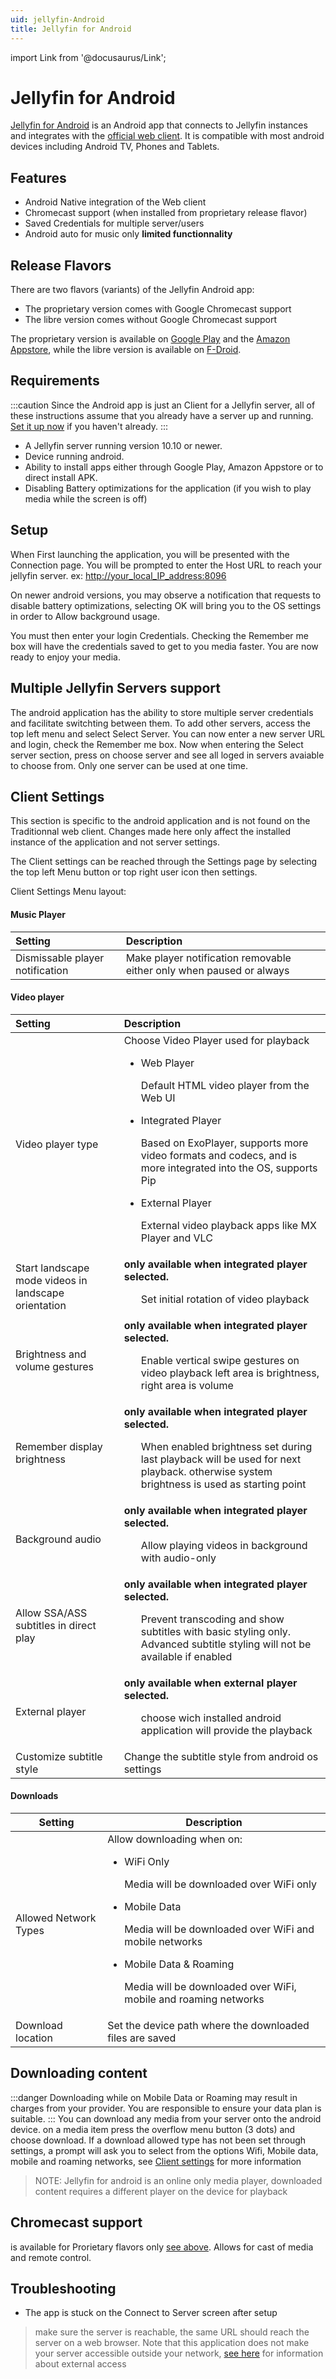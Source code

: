 ```yaml
---
uid: jellyfin-Android
title: Jellyfin for Android
---
```

import Link from '@docusaurus/Link';

# Jellyfin for Android

[Jellyfin for Android](https://github.com/jellyfin/jellyfin-android) is an Android app that connects to Jellyfin instances and integrates with the [official web client](https://github.com/jellyfin/jellyfin-web). It is compatible with most android devices including Android TV, Phones and Tablets.

## Features

- Android Native integration of the Web client
- Chromecast support (when installed from proprietary release flavor)
- Saved Credentials for multiple server/users
- Android auto for music only **limited functionnality**

## Release Flavors

There are two flavors (variants) of the Jellyfin Android app:

- The proprietary version comes with Google Chromecast support
- The libre version comes without Google Chromecast support

The proprietary version is available on [Google Play](https://play.google.com/store/apps/details?id=org.jellyfin.mobile) and the [Amazon Appstore](https://www.amazon.com/gp/aw/d/B081RFTTQ9), while the libre version is available on [F-Droid](https://f-droid.org/en/packages/org.jellyfin.mobile/).

## Requirements

:::caution
Since the Android app is just an Client for a Jellyfin server, all of these instructions assume that you already have a server up and running.
[Set it up now](../installation/index.mdx) if you haven't already.
:::

- A Jellyfin server running version 10.10 or newer.
- Device running android.
- Ability to install apps either through Google Play, Amazon Appstore or to direct install APK.
- Disabling Battery optimizations for the application (if you wish to play media while the screen is off)

## Setup

When First launching the application, you will be presented with the Connection page.
You will be prompted to enter the Host URL to reach your jellyfin server. ex: [http://your_local_IP_address:8096](http://your_local_IP_address:8096 )

On newer android versions, you may observe a notification that requests to disable battery optimizations, selecting OK will bring you to the OS settings in order to Allow background usage.

You must then enter your login Credentials. Checking the Remember me box will have the credentials saved to get to you media faster.
You are now ready to enjoy your media.

## Multiple Jellyfin Servers support

The android application has the ability to store multiple server credentials and facilitate switchting between them. To add other servers, access the top left menu and select Select Server. You can now enter a new server URL and login, check the Remember me box. Now when entering the Select server section, press on choose server and see all loged in servers avaiable to choose from. Only one server can be used at one time.

## Client Settings

This section is specific to the android application and is not found on the Traditionnal web client. Changes made here only affect the installed instance of the application and not server settings.  

The Client settings can be reached through the Settings page by selecting the top left Menu button or top right user icon then settings.

Client Settings Menu layout:

#### Music Player

| **Setting** | **Description** |
| :-------------------- | :----------- |
| Dismissable player notification | Make player notification removable either only when paused or always  |

#### Video player

| **Setting** | **Description** |
| :----------- | :----------- |
| Video player type | Choose Video Player used for playback <ul><li>Web Player</li></ul><ul>Default HTML video player from the Web UI</ul><ul><li>Integrated Player</li></ul><ul>Based on ExoPlayer, supports more video formats and codecs, and is more integrated into the OS, supports Pip</ul><ul><li>External Player</li></ul><ul>External video playback apps like MX Player and VLC</ul>|
| Start landscape mode videos in landscape orientation| **only available when integrated player selected.**<ul>  Set initial rotation of video playback</ul>|
| Brightness and volume gestures | **only available when integrated player selected.** <ul>Enable vertical swipe gestures on video playback left area is brightness, right area is volume</ul>|
| Remember display brightness | **only available when integrated player selected.**  <ul>When enabled brightness set during last playback will be used for next playback. otherwise system brightness is used as starting point</ul>|
| Background audio | **only available when integrated player selected.**     <ul>Allow playing videos in background with audio-only</ul>|
| Allow SSA/ASS subtitles in direct play | **only available when integrated player selected.**   <ul>Prevent transcoding and show subtitles with basic styling only. Advanced subtitle styling will not be available if enabled</ul>|
| External player | **only available when external player selected.**  <ul>choose wich installed android application will provide the playback</ul>|
| Customize subtitle style | Change the subtitle style from android os settings |

#### Downloads

| **Setting** | **Description** |
| ----------- | ----------- |
| Allowed Network Types | Allow downloading when on: <ul><li>WiFi Only</li></ul><ul>Media will be downloaded over WiFi only</ul><ul><li>Mobile Data</li></ul><ul>Media will be downloaded over WiFi and mobile networks</ul><ul><li>Mobile Data & Roaming</li></ul><ul>Media will be downloaded over WiFi, mobile and roaming networks</ul> |
| Download location | Set the device path where the downloaded files are saved  |

## Downloading content

:::danger
Downloading while on Mobile Data or Roaming may result in charges from your provider. You are responsible to ensure your data plan is suitable.
:::
You can download any media from your server onto the android device. on a media item press the overflow menu button (3 dots) and choose download. If a download allowed type has not been set through settings, a prompt will ask you to select from the options Wifi, Mobile data, mobile and roaming networks, see [Client settings](../clients/Jellyfin%20for%20Android#downloads) for more information
> NOTE:
> Jellyfin for android is an online only media player, downloaded content requires a different player on the device for playback

## Chromecast support

is available for Prorietary flavors only [see above](../clients/Jellyfin%20for%20Android#release-flavors). Allows for cast of media and remote control.

## Troubleshooting

- The app is stuck on the Connect to Server screen after setup

> make sure the server is reachable, the same URL should reach the server on a web browser. Note that this application does not make your server accessible outside your network, [see here](../post-install/networking/#external-access) for information about external access
